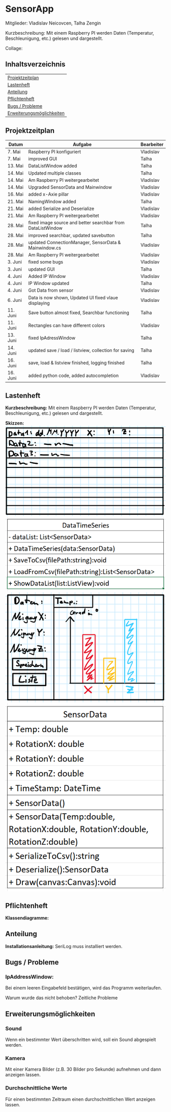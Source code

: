 # SensorApp

Mitglieder: Vladislav Neicovcen, Talha Zengin

Kurzbeschreibung: Mit einem Raspberry PI werden Daten (Temperatur, Beschleunigung, etc.) gelesen und dargestellt.

Collage:



## Inhaltsverzeichnis

|  |
| ----------- |
| [Projektzeitplan](#projektzeitplan) |
| [Lastenheft](#lastenheft) |
| [Anteilung](#anteilung) |
| [Pflichtenheft](#pflichtenheft) |
| [Bugs / Probleme](#bugs--probleme) |
| [Erweiterungsmöglichkeiten](#erweiterungsmöglichkeiten) |

## Projektzeitplan

| Datum | Aufgabe | Bearbeiter |
| ----------- | ----------- | ----------- |
| 7. Mai | Raspberry PI konfiguriert | Vladislav |
| 7. Mai | improved GUI | Talha |
| 13. Mai | DataListWindow added | Talha |
| 14. Mai | Updated multiple classes | Talha |
| 14. Mai | Am Raspberry PI weitergearbeitet | Vladislav |
| 14. Mai | Upgraded SensorData and Mainwindow | Vladislav |
| 16. Mai | added x-Axie pillar | Vladislav |
| 21. Mai | NamingWindow added | Talha |
| 21. Mai | added Serialize and Deserialize | Vladislav |
| 21. Mai | Am Raspberry PI weitergearbeitet | Vladislav |
| 28. Mai | fixed image source and better searchbar from DataListWindow | Talha |
| 28. Mai | improved searchbar, updated savebutton | Talha |
| 28. Mai | updated ConnectionManager, SensorData & Mainwindow.cs | Vladislav |
| 28. Mai | Am Raspberry PI weitergearbeitet | Vladislav |
| 3. Juni | fixed some bugs | Vladislav |
| 3. Juni | updated GUI | Talha |
| 4. Juni | Added IP Window | Vladislav |
| 4. Juni | IP Window updated | Talha |
| 4. Juni | Got Data from sensor | Vladislav |
| 6. Juni | Data is now shown, Updated UI fixed vlaue displaying | Vladislav |
| 11. Juni | Save button almost fixed, Searchbar functioning | Talha |
| 11. Juni | Rectangles can have different colors | Vladislav |
| 13. Juni | fixed IpAdressWindow | Talha |
| 14. Juni | updated save / load / listview, collection for saving | Talha |
| 16. Juni | save, load & listview finished, logging finished | Talha |
| 16. Juni | added python code, added autocompletion | Vladislav |



## Lastenheft

**Kurzbeschreibung:** Mit einem Raspberry PI werden Daten (Temperatur, Beschleunigung, etc.) gelesen und dargestellt.

**Skizzen:** <img src="Skizzen/DataListWindow.png">
<img src="Skizzen/DataTimeSeries.png">
<img src="Skizzen/Mainwindow.png">
<img src="Skizzen/SensorData.png">



## Pflichtenheft

**Klassendiagramme:**



## Anteilung

**Installationsanleitung:** SeriLog muss installiert werden.



## Bugs / Probleme

### IpAddressWindow:

Bei einem leeren Eingabefeld bestätigen, wird das Programm weiterlaufen.

Warum wurde das nicht behoben?
Zeitliche Probleme



## Erweiterungsmöglichkeiten

### Sound
Wenn ein bestimmter Wert überschritten wird, soll ein Sound abgespielt werden.

### Kamera
Mit einer Kamera Bilder (z.B. 30 Bilder pro Sekunde) aufnehmen und dann anzeigen lassen.

### Durchschnittliche Werte
Für einen bestimmten Zeitraum einen durchschnittlichen Wert anzeigen lassen.